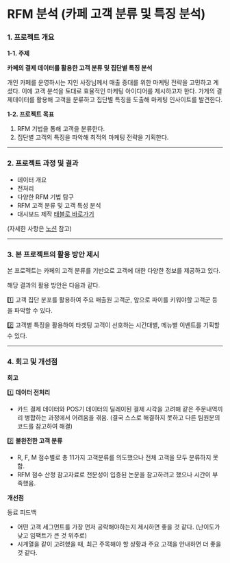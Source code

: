 # RFM 분석 (카페 고객 분류 및 특징 분석)

### 1. 프로젝트 개요

**1-1. 주제**

**카페의 결제 데이터를 활용한 고객 분류 및 집단별 특징 분석**

개인 카페를 운영하시는 지인 사장님께서 매출 증대를 위한 마케팅 전략을 고민하고 계셨다. 이에 고객 분석을 토대로 효율적인 마케팅 아이디어를 제시하고자 한다. 가게의 결제데이터를 활용해 고객을 분류하고 집단별 특징을 도출해 마케팅 인사이트를 발견한다.

**1-2. 프로젝트 목표**

1. RFM 기법을 통해 고객을 분류한다.
2. 집단별 고객의 특징을 파악해 최적의 마케팅 전략을 기획한다.

---

### 2. 프로젝트 과정 및 결과
- 데이터 개요
- 전처리
- 다양한 RFM 기법 탐구
- RFM 고객 분류 및 고객 특성 분석
- 대시보드 제작 [태블로 바로가기](https://public.tableau.com/views/CafeSalesDashboard/Dashboard?:language=en-US&:display_count=n&:origin=viz_share_link)

(자세한 사항은 [노션](https://seyeoncho.notion.site/d3204e92f6d24c92b7bb5924e7bcae07?pvs=4) 참고)

---

### 3. 본 프로젝트의 활용 방안 제시

본 프로젝트는 카페의 고객 분류를 기반으로 고객에 대한 다양한 정보를 제공하고 있다.

해당 결과의 활용 방안은 다음과 같다.

 1️⃣ 고객 집단 분포를 활용하여 주요 매출원 고객군, 앞으로 파이를 키워야할 고객군 등을 파악할 수 있다.

2️⃣ 고객별 특징을 활용하여 타겟팅 고객이 선호하는 시간대별, 메뉴별 이벤트를 기획할 수 있다.

---

### 4. 회고 및 개선점

**회고**

1️⃣ **데이터 전처리**

- 카드 결제 데이터와 POS기 데이터의 딜레이된 결제 시각을 고려해 같은 주문내역끼리 병합하는 과정에서 어려움을 겪음. (결국 스스로 해결하지 못하고 다른 팀원분의 코드를 참고하여 해결)

2️⃣ **불완전한 고객 분류**

- R, F, M 점수별로 총 11가지 고객분류를 의도했으나 전체 고객을 모두 분류하지 못함.
- RFM 점수 산정 참고자료로 전문성이 입증된 논문을 참고하려고 했으나 시간이 부족했음.

**개선점**

동료 피드백

- 어떤 고객 세그먼트를 가장 먼저 공략해야하는지 제시하면 좋을 것 같다. (난이도가 낮고 임팩트가 큰 것 위주로)
- 시계열을 같이 고려했을 때, 최근 주목해야 할 상황과 주요 고객을 안내하면 더 좋을 것 같다.
